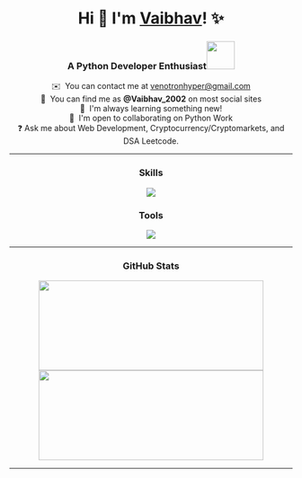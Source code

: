 <body>
  <div align="center">
    
<!--   <img src="https://raw.githubusercontent.com/gist/patevs/b007a0e98fb216438d4cbf559fac4166/raw/88f20c9d749d756be63f22b09f3c4ac570bc5101/programming.gif" alt="programmer gif" style="max-width: 100%; display: inline-block; width: 40%"/> -->
  
# Hi 👋 I'm [Vaibhav](https://www.linkedin.com/in/vaibhavnm/)! ✨
    
### A Python Developer Enthusiast<img src="https://media.giphy.com/media/qjqUcgIyRjsl2/giphy.gif" width="50" />

  ✉️  You can contact me at [venotronhyper@gmail.com](mailto:venotronhyper@gmail.com)<br>
  🔎  You can find me as **@Vaibhav_2002** on most social sites<br>
  🚀  I'm always learning something new!<br>
  🤝  I'm open to collaborating on Python Work<br>
  ❓   Ask me about Web Development, Cryptocurrency/Cryptomarkets, and DSA Leetcode.<br>

<!--   ![](https://komarev.com/ghpvc/?username=VaibhavMore2002&style=for-the-badge) -->
<hr>

### Skills

<p align="center">
    <img src="https://skillicons.dev/icons?i=html,css,bootstrap,js,mysql,mongodb,react,python,tailwind,flask" />
</p>

### Tools

<p align="center">
    <img src="https://skillicons.dev/icons?i=eclipse,linux,vscode,git,github,vercel,netlify,canva" />
</p>

<hr>

### GitHub Stats
<span align="center">
<a href="https://www.linkedin.com/in/vaibhavnm/">
<img src="https://github-readme-stats.vercel.app/api?username=VaibhavMore2002&show_icons=true&hide=&count_private=true&title_color=3382ed&text_color=0f172a&icon_color=3382ed&bg_color=ffffff&hide_border=true&show_icons=true" width="400" height="160" />
<img src="https://github-readme-streak-stats.herokuapp.com/?user=VaibhavMore2002&stroke=0f172a&background=ffffff&ring=3382ed&fire=3382ed&currStreakNum=0f172a&currStreakLabel=3382ed&sideNums=0f172a&sideLabels=0f172a&dates=0f172a&hide_border=true" width="400" height="160" /></a>
</span>

----
</div>
</body>
